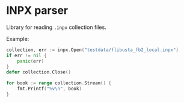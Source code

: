 # INPX parser

Library for reading `.inpx` collection files.

Example:

```go
collection, err := inpx.Open("testdata/flibusta_fb2_local.inpx")
if err != nil {
    panic(err)
}
defer collection.Close()

for book := range collection.Stream() {
    fmt.Printf("%v\n", book)
}
```
